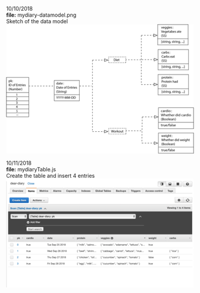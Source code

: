 10/10/2018  
**file:** mydiary-datamodel.png   
Sketch of the data model  
![](https://github.com/azuic/data-structures/blob/master/week7/mydiary-datamodel.png)

10/11/2018  
**file:** mydiaryTable.js  
Create the table and insert 4 entries  
![](https://github.com/azuic/data-structures/blob/master/week7/dear-diary.png)
